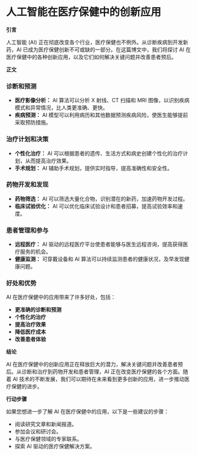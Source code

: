 # 人工智能在医疗保健中的创新应用

**引言**

人工智能 (AI) 正在彻底改变各个行业，医疗保健也不例外。从诊断疾病到开发新药，AI 已成为医疗保健创新不可或缺的一部分。在这篇博文中，我们将探讨 AI 在医疗保健中的各种创新应用，以及它们如何解决关键问题并改善患者预后。

**正文**

### 诊断和预测

* **医疗影像分析：** AI 算法可以分析 X 射线、CT 扫描和 MRI 图像，以识别疾病模式和异常情况，比人类更准确、更快。
* **疾病预测：** AI 模型可以利用病历和其他数据预测疾病风险，使医生能够提前采取预防措施。

### 治疗计划和决策

* **个性化治疗：** AI 可以根据患者的遗传、生活方式和病史创建个性化的治疗计划，从而提高治疗效果。
* **手术规划：** AI 辅助手术规划，提供实时指导，提高准确性和安全性。

### 药物开发和发现

* **药物筛选：** AI 可以筛选大量化合物，识别潜在的新药，加速药物开发过程。
* **临床试验优化：** AI 可以优化临床试验设计和患者招募，提高试验效率和速度。

### 患者管理和参与

* **远程医疗：** AI 驱动的远程医疗平台使患者能够与医生远程咨询，提高获得医疗服务的机会。
* **健康监测：** 可穿戴设备和 AI 算法可以持续监测患者的健康状况，及早发现健康问题。

### 好处和优势

AI 在医疗保健中的应用带来了许多好处，包括：

* **更准确的诊断和预测**
* **个性化的治疗**
* **提高治疗效果**
* **降低医疗成本**
* **改善患者体验**

**结论**

AI 在医疗保健中的创新应用正在释放巨大的潜力，解决关键问题并改善患者预后。从诊断和治疗到药物开发和患者管理，AI 正在改变医疗保健的各个方面。随着 AI 技术的不断发展，我们可以期待在未来看到更多创新的应用，进一步推动医疗保健的进步。

**行动步骤**

如果您想进一步了解 AI 在医疗保健中的应用，以下是一些建议的步骤：

* 阅读研究文章和新闻报道。
* 参加会议和研讨会。
* 与医疗保健领域的专家联系。
* 探索 AI 驱动的医疗保健解决方案。
